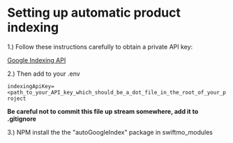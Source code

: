 # Setting up automatic product indexing

1.) Follow these instructions carefully to obtain a private API key:

[Google Indexing API](https://developers.google.com/search/apis/indexing-api/v3/prereqs#node.js)

2.) Then add to your .env

`indexingApiKey=<path_to_your_API_key_which_should_be_a_dot_file_in_the_root_of_your_project`

**Be careful not to commit this file up stream somewhere, add it to .gitignore**

3.) NPM install the the "autoGoogleIndex" package in swiftmo_modules
